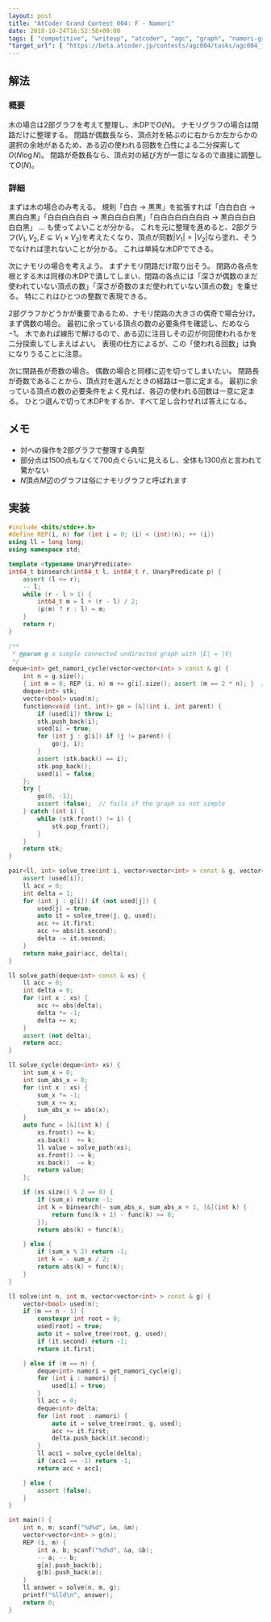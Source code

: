 ```yaml
---
layout: post
title: "AtCoder Grand Contest 004: F - Namori"
date: 2018-10-24T16:52:58+09:00
tags: [ "competitive", "writeup", "atcoder", "agc", "graph", "namori-graph", "binary-search", "parity", "bipartite-graph" ]
"target_url": [ "https://beta.atcoder.jp/contests/agc004/tasks/agc004_f" ]
---
```


## 解法

### 概要

木の場合は$2$部グラフを考えて整理し、木DPで$O(N)$。
ナモリグラフの場合は閉路だけに整理する。
閉路が偶数長なら、頂点対を結ぶのに右からか左からかの選択の余地があるため、ある辺の使われる回数を凸性による二分探索して$O(N \log N)$。
閉路が奇数長なら、頂点対の結び方が一意になるので直接に調整して$O(N)$。

### 詳細

まずは木の場合のみ考える。
規則「白白 $\to$ 黒黒」を拡張すれば「白白白白 $\to$ 黒白白黒」「白白白白白白 $\to$ 黒白白白白黒」「白白白白白白白白 $\to$ 黒白白白白白白黒」 $\dots$ も使ってよいことが分かる。
これを元に整理を進めると、$2$部グラフ$(V_1, V_2, E \subseteq V_1 \times V_2)$を考えたくなり、頂点が同数$|V_1| = |V_2|$なら塗れ、そうでなければ塗れないことが分かる。
これは単純な木DPでできる。

次にナモリの場合を考えよう。
まずナモリ閉路だけ取り出そう。
閉路の各点を根とする木は同様の木DPで潰してしまい、閉路の各点には「深さが偶数のまだ使われていない頂点の数」「深さが奇数のまだ使われていない頂点の数」を乗せる。
特にこれはひとつの整数で表現できる。

$2$部グラフかどうかが重要であるため、ナモリ閉路の大きさの偶奇で場合分け。
まず偶数の場合。
最初に余っている頂点の数の必要条件を確認し、だめなら$-1$。
木であれば線形で解けるので、ある辺に注目しその辺が何回使われるかを二分探索してしまえばよい。
表現の仕方によるが、この「使われる回数」は負になりうることに注意。

次に閉路長が奇数の場合。
偶数の場合と同様に辺を切ってしまいたい。
閉路長が奇数であることから、頂点対を選んだときの経路は一意に定まる。
最初に余っている頂点の数の必要条件をよく見れば、各辺の使われる回数は一意に定まる。
ひとつ選んで切って木DPをするか、すべて足し合わせれば答えになる。

## メモ

-   対への操作を$2$部グラフで整理する典型
-   部分点は$1500$点もなくて$700$点ぐらいに見えるし、全体も$1300$点と言われて驚かない
-   $N$頂点$M$辺のグラフは俗にナモリグラフと呼ばれます

## 実装

``` c++
#include <bits/stdc++.h>
#define REP(i, n) for (int i = 0; (i) < (int)(n); ++ (i))
using ll = long long;
using namespace std;

template <typename UnaryPredicate>
int64_t binsearch(int64_t l, int64_t r, UnaryPredicate p) {
    assert (l <= r);
    -- l;
    while (r - l > 1) {
        int64_t m = l + (r - l) / 2;
        (p(m) ? r : l) = m;
    }
    return r;
}

/**
 * @param g a simple connected undirected graph with |E| = |V|
 */
deque<int> get_namori_cycle(vector<vector<int> > const & g) {
    int n = g.size();
    { int m = 0; REP (i, n) m += g[i].size(); assert (m == 2 * n); }  // assume the namori-ty
    deque<int> stk;
    vector<bool> used(n);
    function<void (int, int)> go = [&](int i, int parent) {
        if (used[i]) throw i;
        stk.push_back(i);
        used[i] = true;
        for (int j : g[i]) if (j != parent) {
            go(j, i);
        }
        assert (stk.back() == i);
        stk.pop_back();
        used[i] = false;
    };
    try {
        go(0, -1);
        assert (false);  // fails if the graph is not simple
    } catch (int i) {
        while (stk.front() != i) {
            stk.pop_front();
        }
    }
    return stk;
}

pair<ll, int> solve_tree(int i, vector<vector<int> > const & g, vector<bool> & used) {
    assert (used[i]);
    ll acc = 0;
    int delta = 1;
    for (int j : g[i]) if (not used[j]) {
        used[j] = true;
        auto it = solve_tree(j, g, used);
        acc += it.first;
        acc += abs(it.second);
        delta -= it.second;
    }
    return make_pair(acc, delta);
}

ll solve_path(deque<int> const & xs) {
    ll acc = 0;
    int delta = 0;
    for (int x : xs) {
        acc += abs(delta);
        delta *= -1;
        delta += x;
    }
    assert (not delta);
    return acc;
}

ll solve_cycle(deque<int> xs) {
    int sum_x = 0;
    int sum_abs_x = 0;
    for (int x : xs) {
        sum_x *= -1;
        sum_x += x;
        sum_abs_x += abs(x);
    }
    auto func = [&](int k) {
        xs.front() += k;
        xs.back()  += k;
        ll value = solve_path(xs);
        xs.front() -= k;
        xs.back()  -= k;
        return value;
    };

    if (xs.size() % 2 == 0) {
        if (sum_x) return -1;
        int k = binsearch(- sum_abs_x, sum_abs_x + 1, [&](int k) {
            return func(k + 1) - func(k) >= 0;
        });
        return abs(k) + func(k);

    } else {
        if (sum_x % 2) return -1;
        int k = - sum_x / 2;
        return abs(k) + func(k);
    }
}

ll solve(int n, int m, vector<vector<int> > const & g) {
    vector<bool> used(n);
    if (m == n - 1) {
        constexpr int root = 0;
        used[root] = true;
        auto it = solve_tree(root, g, used);
        if (it.second) return -1;
        return it.first;

    } else if (m == n) {
        deque<int> namori = get_namori_cycle(g);
        for (int i : namori) {
            used[i] = true;
        }
        ll acc = 0;
        deque<int> delta;
        for (int root : namori) {
            auto it = solve_tree(root, g, used);
            acc += it.first;
            delta.push_back(it.second);
        }
        ll acc1 = solve_cycle(delta);
        if (acc1 == -1) return -1;
        return acc + acc1;

    } else {
        assert (false);
    }
}

int main() {
    int n, m; scanf("%d%d", &n, &m);
    vector<vector<int> > g(n);
    REP (i, m) {
        int a, b; scanf("%d%d", &a, &b);
        -- a; -- b;
        g[a].push_back(b);
        g[b].push_back(a);
    }
    ll answer = solve(n, m, g);
    printf("%lld\n", answer);
    return 0;
}
```
